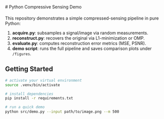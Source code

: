 # Python Compressive Sensing Demo

This repository demonstrates a simple compressed-sensing pipeline in pure Python:
1. **acquire.py**: subsamples a signal/image via random measurements.
2. **reconstruct.py**: recovers the original via L1-minimization or OMP.
3. **evaluate.py**: computes reconstruction error metrics (MSE, PSNR).
4. **demo script**: runs the full pipeline and saves comparison plots under `/figures`.

## Getting Started

```bash
# activate your virtual environment
source .venv/bin/activate

# install dependencies
pip install -r requirements.txt

# run a quick demo
python src/demo.py --input path/to/image.png --m 500

